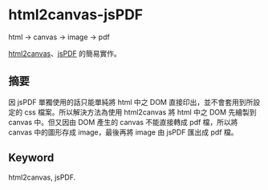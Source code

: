 # html2canvas-jsPDF
html -> canvas -> image -> pdf

[html2canvas](http://html2canvas.hertzen.com)、[jsPDF](https://parall.ax/products/jspdf) 的簡易實作。

## 摘要
因 jsPDF 單獨使用的話只能單純將 html 中之 DOM 直接印出，並不會套用到所設定的 css 檔案。所以解決方法為使用 html2canvas 將 html 中之 DOM 先繪製到 canvas 中。但又因由 DOM 產生的 canvas 不能直接轉成 pdf 檔，所以將 canvas 中的圖形存成 image，最後再將 image 由 jsPDF 匯出成 pdf 檔。

## Keyword
html2canvas, jsPDF.
